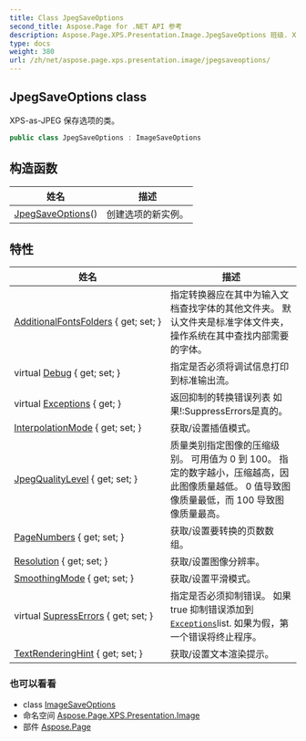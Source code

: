 ```yaml
---
title: Class JpegSaveOptions
second_title: Aspose.Page for .NET API 参考
description: Aspose.Page.XPS.Presentation.Image.JpegSaveOptions 班级. XPSasJPEG 保存选项的类
type: docs
weight: 380
url: /zh/net/aspose.page.xps.presentation.image/jpegsaveoptions/
---
```

## JpegSaveOptions class

XPS-as-JPEG 保存选项的类。

```csharp
public class JpegSaveOptions : ImageSaveOptions
```

## 构造函数

| 姓名 | 描述 |
| --- | --- |
| [JpegSaveOptions](jpegsaveoptions/)() | 创建选项的新实例。 |

## 特性

| 姓名 | 描述 |
| --- | --- |
| [AdditionalFontsFolders](../../aspose.page/saveoptions/additionalfontsfolders/) { get; set; } | 指定转换器应在其中为输入文档查找字体的其他文件夹。 默认文件夹是标准字体文件夹，操作系统在其中查找内部需要的字体。 |
| virtual [Debug](../../aspose.page/saveoptions/debug/) { get; set; } | 指定是否必须将调试信息打印到标准输出流。 |
| virtual [Exceptions](../../aspose.page/saveoptions/exceptions/) { get; } | 返回抑制的转换错误列表 如果!:SuppressErrors是真的。 |
| [InterpolationMode](../../aspose.page.xps.presentation.image/imagesaveoptions/interpolationmode/) { get; set; } | 获取/设置插值模式。 |
| [JpegQualityLevel](../../aspose.page/saveoptions/jpegqualitylevel/) { get; set; } | 质量类别指定图像的压缩级别。 可用值为 0 到 100。 指定的数字越小，压缩越高，因此图像质量越低。 0 值导致图像质量最低，而 100 导致图像质量最高。 |
| [PageNumbers](../../aspose.page.xps.presentation.image/imagesaveoptions/pagenumbers/) { get; set; } | 获取/设置要转换的页数数组。 |
| [Resolution](../../aspose.page.xps.presentation.image/imagesaveoptions/resolution/) { get; set; } | 获取/设置图像分辨率。 |
| [SmoothingMode](../../aspose.page.xps.presentation.image/imagesaveoptions/smoothingmode/) { get; set; } | 获取/设置平滑模式。 |
| virtual [SupressErrors](../../aspose.page/saveoptions/supresserrors/) { get; set; } | 指定是否必须抑制错误。 如果 true 抑制错误添加到[`Exceptions`](../../aspose.page/saveoptions/exceptions/)list. 如果为假，第一个错误将终止程序。 |
| [TextRenderingHint](../../aspose.page.xps.presentation.image/imagesaveoptions/textrenderinghint/) { get; set; } | 获取/设置文本渲染提示。 |

### 也可以看看

* class [ImageSaveOptions](../imagesaveoptions/)
* 命名空间 [Aspose.Page.XPS.Presentation.Image](../../aspose.page.xps.presentation.image/)
* 部件 [Aspose.Page](../../)


